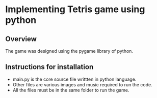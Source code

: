 # Implementing Tetris game using python

## Overview

The game was designed using the pygame library of python.

## Instructions for installation

- main.py is the core source file writtten in python language.
- Other files are various images and music required to run the code.
- All the files must be in the same folder to run the game.
